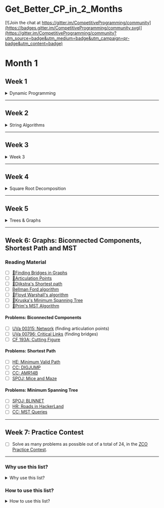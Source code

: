 # Get_Better_CP_in_2_Months

[![Join the chat at https://gitter.im/CompetitiveProgramming/community](https://badges.gitter.im/CompetitiveProgramming/community.svg)](https://gitter.im/CompetitiveProgramming/community?utm_source=badge&utm_medium=badge&utm_campaign=pr-badge&utm_content=badge)

# Month 1

## Week 1
<details>

  <summary> 
  Dynamic Programming 
  </summary>

- [x] Read [Dynamic Programming Notes Hackerearth](https://www.hackerearth.com/practice/notes/dynamic-programming-i-1/)
- [ ] Read [DP Tutorial involving grids](https://www.hackerearth.com/practice/notes/dynamic-programming-problems-involving-grids/)
- [ ] Read [TopCoder Tutorial on DP](https://www.topcoder.com/community/competitive-programming/tutorials/dynamic-programming-from-novice-to-advanced/)
- Solve the following classical problems:
  - [ ] [Max 3D Range Sum](https://uva.onlinejudge.org/index.php?option=com_onlinejudge&Itemid=8&category=649&page=show_problem&problem=1696)
  - [ ] [Max 2D Range Sum](https://uva.onlinejudge.org/index.php?option=com_onlinejudge&Itemid=8&category=650&page=show_problem&problem=3102)
  - [ ] [Longest Increasing Subsequence I](https://uva.onlinejudge.org/index.php?option=com_onlinejudge&Itemid=8&category=651&page=show_problem&problem=2890)
  - [ ] [Longest Increasing Subsequence II](https://uva.onlinejudge.org/index.php?option=com_onlinejudge&Itemid=8&category=651&page=show_problem&problem=2451)
  - [ ] [0-1 Knapsack I](https://uva.onlinejudge.org/index.php?option=com_onlinejudge&Itemid=8&category=652&page=show_problem&problem=1557)
  - [ ] [0-1 Knapsack II](https://uva.onlinejudge.org/index.php?option=com_onlinejudge&Itemid=8&category=652&page=show_problem&problem=2613)
  - [ ] [Coin Change I](https://uva.onlinejudge.org/index.php?option=com_onlinejudge&Itemid=8&category=653&page=show_problem&problem=1247)
  - [ ] [Coin Change II](https://uva.onlinejudge.org/index.php?option=com_onlinejudge&Itemid=8&category=653&page=show_problem&problem=2512)
- Solve the following MISC problems:
  - [x] [Cutting](https://codeforces.com/problemset/problem/998/B)
  - [x] [The Great Julya Calendar](https://codeforces.com/problemset/problem/331/C1)
  - [x] [Shashlik Cooking](https://codeforces.com/problemset/problem/1040/B)
  - [x] [Divisibility by Eight](https://codeforces.com/problemset/problem/550/C)
  - [x] [Bishwock](https://codeforces.com/problemset/problem/991/D)
  - [x] [Functions again](https://codeforces.com/problemset/problem/788/A)
  - [ ] [An impassioned circulation of affection](https://codeforces.com/problemset/problem/814/C)
  - [x] [Color Stripe](https://codeforces.com/problemset/problem/219/C)
  - [ ] [Bar Codes](https://uva.onlinejudge.org/index.php?option=com_onlinejudge&Itemid=8&category=655&page=show_problem&problem=1662)
  - [x] [How do you add?](https://uva.onlinejudge.org/index.php?option=com_onlinejudge&Itemid=8&category=655&page=show_problem&problem=1884)
  - [ ] [Prime XOR](https://www.hackerrank.com/challenges/prime-xor/problem)
  - [ ] [HackerRank City](https://www.hackerrank.com/challenges/hr-city/problem)
- Try to solve as much tasks as possible in this [Educational DP contest on AtCoder](https://atcoder.jp/contests/dp)

</details>

***

## Week 2
<details>

<summary> 
String Algorithms 
</summary>

1. #### Reading material
- [x] [Basics of String manipulation](https://www.hackerearth.com/practice/algorithms/string-algorithm/basics-of-string-manipulation/tutorial/)
- [ ] [KMP algorithm](https://www.hackerearth.com/practice/algorithms/string-algorithm/string-searching/tutorial/)
- [ ] [Z algorithm](https://www.hackerearth.com/practice/algorithms/string-algorithm/z-algorithm/tutorial/)
- [ ] [Manachar's algorithm](https://www.hackerearth.com/practice/algorithms/string-algorithm/manachars-algorithm/tutorial/)
- [ ] [Rabin-Karp and KMP TopCoder](https://www.topcoder.com/community/competitive-programming/tutorials/introduction-to-string-searching-algorithms/)

2. #### Problems on HackerEarth
| ☆   | Problem Link                                                                                                                                                                              | Finished                  |
|-----|-------------------------------------------------------------------------------------------------------------------------------------------------------------------------------------------|---------------------------|
| ★★☆ | [Find the substrings](https://www.hackerearth.com/practice/algorithms/string-algorithm/basics-of-string-manipulation/practice-problems/algorithm/find-the-substrings/)                    | <ul> <li> [x] </li> </ul> |
| ★★☆ | [The Cheapest Palindrome](https://www.hackerearth.com/practice/algorithms/string-algorithm/basics-of-string-manipulation/practice-problems/algorithm/make-the-cheapest-palindrome-1/)     | <ul> <li> [x] </li> </ul> |
| ★★☆ | [Largest Lexicographical Rotation II](https://www.hackerearth.com/practice/algorithms/string-algorithm/string-searching/practice-problems/algorithm/largest-lexicographical-rotation-ii/) | <ul> <li> [ ] </li> </ul> |
| ★★☆ | [Monk and Monster](https://www.hackerearth.com/practice/algorithms/string-algorithm/string-searching/practice-problems/algorithm/monk-and-monster-1acbb78c/)                              | <ul> <li> [ ] </li> </ul> |
| ★★★ | [Prefix Number](https://www.hackerearth.com/practice/algorithms/string-algorithm/z-algorithm/practice-problems/algorithm/prefix-number-f5c76976/)                                         | <ul> <li> [ ] </li> </ul> |
| ★★★ | [Last Forever](https://www.hackerearth.com/practice/algorithms/string-algorithm/manachars-algorithm/practice-problems/algorithm/last-forever/)                                            | <ul> <li> [ ] </li> </ul> |

3. #### Problems on HackerRank
| ☆   | Problem Link                                                                                             | Finished                  |
|-----|----------------------------------------------------------------------------------------------------------|---------------------------|
| ★☆☆ | [Sherlock and the Valid String](https://www.hackerrank.com/challenges/sherlock-and-valid-string/problem) | <ul> <li> [ ] </li> </ul> |
| ★☆☆ | [Highest Value Palindrome](https://www.hackerrank.com/challenges/richie-rich/problem)                    | <ul> <li> [ ] </li> </ul> |
| ★★☆ | [Sherlock and Anagrams](https://www.hackerrank.com/challenges/sherlock-and-anagrams/problem)             | <ul> <li> [ ] </li> </ul> |
| ★★☆ | [Common Child](https://www.hackerrank.com/challenges/common-child/problem)                               | <ul> <li> [ ] </li> </ul> |
| ★★★ | [Build a Palindrome](https://www.hackerrank.com/challenges/challenging-palindromes/problem)              | <ul> <li> [ ] </li> </ul> |

4. ### Problems on Codeforces

| ☆   | Problem Link                                                                                             | Finished                  |
|-----|----------------------------------------------------------------------------------------------------------|---------------------------|
| ★☆☆ | [Petya and Exam](https://codeforces.com/problemset/problem/832/B) | <ul> <li> [ ] </li> </ul> |
| ★★☆ | [Password](https://codeforces.com/problemset/problem/126/B)              | <ul> <li> [ ] </li> </ul> |
| ★★★ | [Prefixes and Suffixes](https://codeforces.com/problemset/problem/432/D)              | <ul> <li> [ ] </li> </ul> |

5. ### Problems on Codechef
- [ ] [Kira Loves Palindromes](https://www.codechef.com/APRIL19A/problems/KLPM/)

</details>

***

## Week 3
<details>

<summary> 
Week 3 
</summary>

- Solve the remaining problems from Week 1 and Week 2.
- Take part in [CodeChef June Challenge](https://www.codechef.com/JUNE19).

This list will be updated frequently.

</details>

***

## Week 4
<details>

<summary> 
Square Root Decomposition 
</summary>

1. #### Reading Material
- [ ] [Tutorial 1: Base Concept + Mo's algorithm](https://cp-algorithms.com/data_structures/sqrt_decomposition.html)
- [ ] [Tutorial 2](https://codeforces.com/blog/entry/20489)
- [ ] [Tutorial 3 : Read the comments](https://codeforces.com/blog/entry/16883)
- [ ] [Tutorial 4 : Video Lecture, find slides in video description](https://www.youtube.com/watch?v=VGq6w9TlJBY)
- [ ] [Tutorial 5 : Exhaustive PDF](http://acm.math.spbu.ru/~sk1/mm/lections/mipt2016-sqrt/mipt-2016-burunduk1-sqrt.en.pdf)
- [ ] [Tutorial 6 : Mo's Algorithm](https://blog.anudeep2011.com/mos-algorithm/)


2. #### Problems

- [ ] [CHEFXQ](https://www.codechef.com/problems/CHEFEXQ)
- [ ] [RACETIME](https://www.spoj.com/problems/RACETIME)
- [ ] [GIVEAWAY](http://www.spoj.com/problems/GIVEAWAY/)
- [ ] [13E](http://codeforces.com/contest/13/problem/E)
- [ ] [342E](https://codeforces.com/contest/342/problem/E)
- [ ] [DQUERY](http://www.spoj.com/problems/DQUERY/)
- [ ] [375D](http://codeforces.com/problemset/problem/375/D)
- [ ] [840D](http://codeforces.com/contest/840/problem/D)
- [ ] [86D](https://codeforces.com/contest/86/problem/D)
- [ ] [398D](https://codeforces.com/contest/398/problem/D)
- [ ] [GERALD07](https://www.codechef.com/problems/GERALD07)
- [ ] [MKTHNUM](https://www.spoj.com/problems/MKTHNUM/)

</details>

*** 

## Week 5

<details>

<summary>
Trees & Graphs
</summary>

### Trees 

| ☆   | Problem Link                                                                                             | Finished                  |
|-----|----------------------------------------------------------------------------------------------------------|---------------------------|
| ★☆☆ | [Diameter of a Binary Tree](https://leetcode.com/problems/diameter-of-binary-tree/) | <ul> <li> [ ] </li> </ul> |
| ★☆☆ | [Path Sum](https://leetcode.com/problems/path-sum/)                    | <ul> <li> [ ] </li> </ul> |
| ★★☆ | [K-th smallest element in a BST](https://leetcode.com/problems/kth-smallest-element-in-a-bst/)             | <ul> <li> [ ] </li> </ul> |
| ★★☆ | [Find duplicate subtrees](https://leetcode.com/problems/find-duplicate-subtrees/)                               | <ul> <li> [ ] </li> </ul> |
| ★★☆ | [Lowest Common Ancestor of a binary tree](https://leetcode.com/problems/lowest-common-ancestor-of-a-binary-tree/)              | <ul> <li> [ ] </li> </ul> |
| ★★★ | [Sum of distances in tree](https://leetcode.com/problems/sum-of-distances-in-tree/)              | <ul> <li> [ ] </li> </ul> |

### Graphs

#### BFS and DFS

- [ ] [Ones and Zeroes](https://www.spoj.com/problems/ONEZERO/)
- [ ] [Prime Path](https://www.spoj.com/problems/PPATH/)

#### Strongly Connected Components

- [ ] [The Bottom of a Graph](https://www.spoj.com/problems/BOTTOM/)
- [ ] [Fake Tournament](https://www.spoj.com/problems/TOUR/)

</details>

***

## Week 6: Graphs: Biconnected Components, Shortest Path and MST

### Reading Material

- [ ] [:movie_camera:](https://www.youtube.com/watch?v=aZXi1unBdJA)[Finding Bridges in Graphs](https://cp-algorithms.com/graph/bridge-searching.html)
- [ ] [:movie_camera:](https://www.youtube.com/watch?v=aZXi1unBdJA)[Articulation Points](https://github.com/williamfiset/Algorithms/blob/master/slides/graphtheory/bridges_and_articulation_points.pdf)
- [ ] [:movie_camera:](https://www.youtube.com/watch?v=pSqmAO-m7Lk)[Dijkstra's Shortest path](https://cp-algorithms.com/graph/dijkstra_sparse.html)
- [ ] [Bellman Ford algorithm](https://cp-algorithms.com/graph/bellman_ford.html)
- [ ] [:movie_camera:](https://www.youtube.com/watch?v=4NQ3HnhyNfQ)[Floyd Warshall's algorithm](https://cp-algorithms.com/graph/all-pair-shortest-path-floyd-warshall.html)
- [ ] [:movie_camera:](https://www.youtube.com/watch?v=JZBQLXgSGfs)[Kruska's Minimum Spanning Tree](https://cp-algorithms.com/graph/mst_kruskal.html)
- [ ] [:movie_camera:](https://www.youtube.com/watch?v=jsmMtJpPnhU)[Prim's MST Algorithm](https://cp-algorithms.com/graph/mst_prim.html)

#### Problems: Biconnected Components
- [ ] [UVa 00315: Network](https://onlinejudge.org/index.php?option=com_onlinejudge&Itemid=8&category=670&page=show_problem&problem=251) (finding articulation points)
- [ ] [UVa 00796: Critical Links](https://onlinejudge.org/index.php?option=com_onlinejudge&Itemid=8&category=670&page=show_problem&problem=737) (finding bridges)
- [ ] [CF 193A: Cutting Figure](http://codeforces.com/problemset/problem/193/A)

#### Problems: Shortest Path 
- [ ] [HE: Minimum Valid Path](https://www.hackerearth.com/practice/algorithms/graphs/graph-representation/practice-problems/algorithm/minimum-valid-path-3dc5bd03/)
- [ ] [CC: DIGJUMP](https://www.codechef.com/problems/DIGJUMP)
- [ ] [CC: AMR14B](https://www.codechef.com/AMR14ROS/problems/AMR14B)
- [ ] [SPOJ: Mice and Maze](https://www.spoj.com/problems/MICEMAZE/)

#### Problems: Minimum Spanning Tree
- [ ] [SPOJ: BLINNET](https://www.spoj.com/problems/BLINNET/)
- [ ] [HR: Roads in HackerLand](https://www.hackerrank.com/contests/june-world-codesprint/challenges/johnland/problem)
- [ ] [CC: MST Queries](https://www.codechef.com/problems/MSTQS)

***

## Week 7: Practice Contest

- [ ] Solve as many problems as possible out of a total of 24, in the [ZCO Practice Contest](https://www.codechef.com/ZCOPRAC).

***

### Why use this list?

<details>
  <summary>Why use this list?</summary>
  
Since getting better at competitive programming takes a lot of effort, you need to keep practicing a lot of problems. This list will keep you focussed and you will have a target with you that you need to finish atleast these many problems before moving on. It can help you organize your practice.

</details>

### How to use this list?

<details>
  <summary>How to use this list?</summary>

The Github markdown's task list feature is used to check progress.

**Create a new branch so that you can check items like this, just put a x in the brackets: [x]**

- **One time steps**:
1. Fork this repository. 
2. Clone the forked repository.

      `git clone https://github.com/your_user_name/Get_Better_at_CP_in_2_Months/`
    
3. Create a new branch for tracking your progress. Let's name this *your_user_name*

      `git checkout -b your_user_name`
      
4. Add remote

      `git remote add your_user_name https://github.com/your_user_name/Get_Better_at_CP_in_2_Months/`
  
- **Marking tasks as completed and pushing to your branch**:

      git add .
      git commit -m "Completed tasks x and y"
      git rebase your_user_name/master
      git push --force
    
- **Keeping your fork's list updated with the changes made here**:

      git remote add upstream https://github.com/sahilbansal17/Get_Better_at_CP_in_2_Months.git
      git checkout master
      git pull upstream master
      git push your_user_name master

Refer to [this](https://github.com/susam/gitpr/blob/master/README.md) for understanding more about Fork and PR workflow.
</details>

